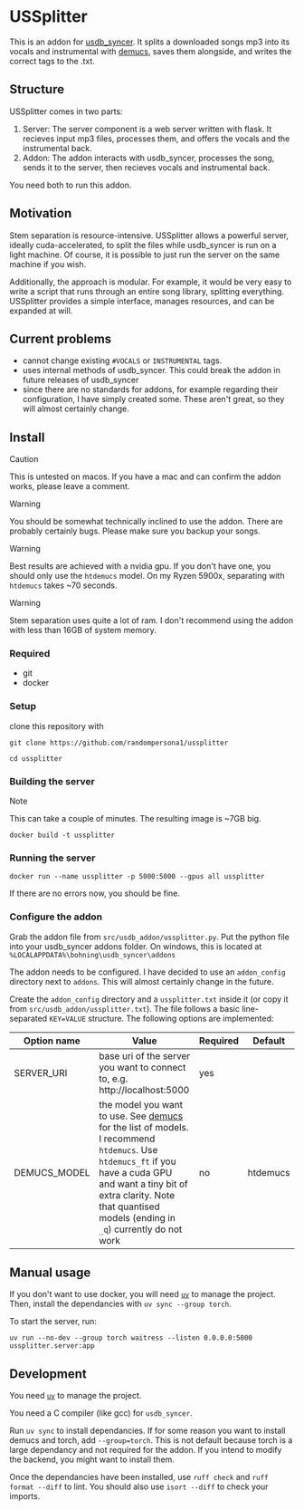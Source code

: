 # USSplitter

This is an addon for [usdb_syncer](https://github.com/bohning/usdb_syncer). It splits a downloaded songs mp3 into its vocals and instrumental with [demucs](https://github.com/adefossez/demucs), saves them alongside, and writes the correct tags to the .txt.

## Structure

USSplitter comes in two parts:

1. Server: The server component is a web server written with flask. It recieves input mp3 files, processes them, and offers the vocals and the instrumental back.
2. Addon: The addon interacts with usdb_syncer, processes the song, sends it to the server, then recieves vocals and instrumental back.

You need both to run this addon.

## Motivation

Stem separation is resource-intensive. USSplitter allows a powerful server, ideally cuda-accelerated, to split the files while usdb_syncer is run on a light machine. Of course, it is possible to just run the server on the same machine if you wish.

Additionally, the approach is modular. For example, it would be very easy to write a script that runs through an entire song library, splitting everything. USSplitter provides a simple interface, manages resources, and can be expanded at will. 

## Current problems

- cannot change existing `#VOCALS` or `INSTRUMENTAL` tags. 
- uses internal methods of usdb_syncer. This could break the addon in future releases of usdb_syncer
- since there are no standards for addons, for example regarding their configuration, I have simply created some. These aren't great, so they will almost certainly change. 

## Install

> [!CAUTION]
> This is untested on macos. If you have a mac and can confirm the addon works, please leave a comment.

> [!WARNING]
> You should be somewhat technically inclined to use the addon. There are probably certainly bugs. Please make sure you backup your songs.

> [!WARNING]
> Best results are achieved with a nvidia gpu. If you don't have one, you should only use the `htdemucs` model. On my Ryzen 5900x, separating with `htdemucs` takes ~70 seconds.

> [!WARNING]
> Stem separation uses quite a lot of ram. I don't recommend using the addon with less than 16GB of system memory.

### Required

- git
- docker

### Setup

clone this repository with 

`git clone https://github.com/randompersona1/ussplitter`

`cd ussplitter`

### Building the server

> [!NOTE]
> This can take a couple of minutes. The resulting image is ~7GB big.

`docker build -t ussplitter`

### Running the server

`docker run --name ussplitter -p 5000:5000 --gpus all ussplitter`

If there are no errors now, you should be fine.

### Configure the addon

Grab the addon file from `src/usdb_addon/ussplitter.py`. Put the python file into your usdb_syncer addons folder. On windows, this is located at `%LOCALAPPDATA%\bohning\usdb_syncer\addons`

The addon needs to be configured. I have decided to use an `addon_config` directory next to `addons`. This will almost certainly change in the future.

Create the `addon_config` directory and a `ussplitter.txt` inside it (or copy it from `src/usdb_addon/ussplitter.txt`). The file follows a basic line-separated `KEY=VALUE` structure. The following options are implemented:

| Option name | Value | Required | Default |
| ----------- | ----- | -------- | ------- |
| SERVER_URI  | base uri of the server you want to connect to, e.g. http://localhost:5000 | yes |  |
| DEMUCS_MODEL | the model you want to use. See [demucs](https://github.com/adefossez/demucs) for the list of models. I recommend `htdemucs`. Use `htdemucs_ft` if you have a cuda GPU and want a tiny bit of extra clarity. Note that quantised models (ending in `_q`) currently do not work | no | htdemucs


## Manual usage

If you don't want to use docker, you will need [`uv`](https://docs.astral.sh/uv/) to manage the project. Then, install the dependancies with `uv sync --group torch`.

To start the server, run:

`uv run --no-dev --group torch waitress --listen 0.0.0.0:5000 ussplitter.server:app`


## Development

You need [`uv`](https://docs.astral.sh/uv/) to manage the project.

You need a C compiler (like gcc) for `usdb_syncer`.

Run `uv sync` to install dependancies. If for some reason you want to install demucs and torch, add `--group=torch`. This is not default because torch is a large dependancy and not required for the addon. If you intend to modify the backend, you might want to install them.

Once the dependancies have been installed, use `ruff check` and `ruff format --diff` to lint. You should also use `isort --diff` to check your imports.
